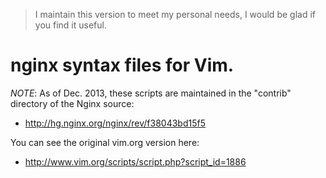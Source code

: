 > I maintain this version to meet my personal needs, I would be glad if you find it useful.
# nginx syntax files for Vim.

*NOTE*: As of Dec. 2013, these scripts are maintained in the "contrib" directory of the Nginx source:

* http://hg.nginx.org/nginx/rev/f38043bd15f5

You can see the original vim.org version here: 

* http://www.vim.org/scripts/script.php?script_id=1886
